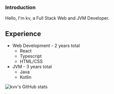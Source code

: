 ### Introduction

Hello, I'm kv, a Full Stack Web and JVM Developer.

## Experience

- Web Development - 2 years total
  - React
  - Typescript
  - HTML/CSS
- JVM - 3 years total
  - Java
  - Kotlin

![kvv's GitHub stats](https://github-readme-stats.vercel.app/api?username=kvv79&show_icons=true&theme=Gradient)
